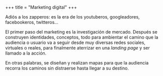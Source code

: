 +++
title = "Marketing digital"
+++

Adiós a los zapperos: es la era de los youtuberos, googleadores, facebookeros, twitteros...

<!--more-->

El primer paso del marketing es la investigación de mercado. Después se construyen identidades, conceptos, todo para ambientar el camino que la audiencia o usuario va a seguir desde muy diversas redes sociales, virtuales o reales, para finalmente aterrizar en una _landing page_ y ser llamado a la acción.

En otras palabras, se diseñan y realizan mapas para que la audiencia recorra los caminos sin distraerse hasta llegar a su destino.
